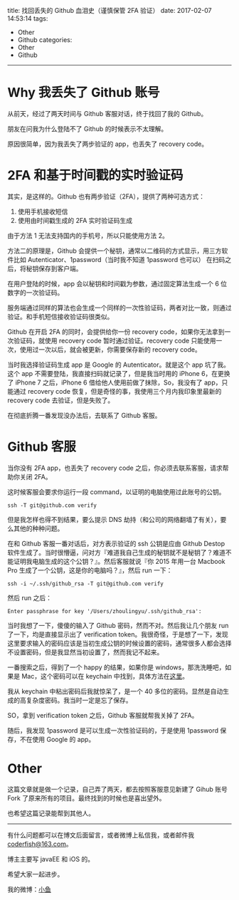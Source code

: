title: 找回丢失的 Github 血泪史（谨慎保管 2FA 验证）
date: 2017-02-07 14:53:14
tags:
  - Other
  - Github
categories:
  - Other
  - Github
---

# Why 我丢失了 Github 账号

从前天，经过了两天时间与 Github 客服对话，终于找回了我的 Github。

朋友在问我为什么登陆不了 Github 的时候表示不太理解。

原因很简单，因为我丢失了两步验证的 app，也丢失了 recovery code。

<!-- More -->

# 2FA 和基于时间戳的实时验证码

其实，是这样的。Github 也有两步验证（2FA），提供了两种可选方式：

1. 使用手机接收短信
2. 使用由时间戳生成的 2FA 实时验证码生成

由于方法 1 无法支持国内的手机号，所以只能使用方法 2。

方法二的原理是，Github 会提供一个秘钥，通常以二维码的方式显示，用三方软件比如 Autenticator、1password（当时我不知道 1password 也可以） 在扫码之后，将秘钥保存到客户端。

在用户登陆的时候，app 会以秘钥和时间戳为参数，通过固定算法生成一个 6 位数字的一次验证码。

服务端通过同样的算法也会生成一个同样的一次性验证码，两者对比一致，则通过验证。和手机短信接收验证码很类似。

Github 在开启 2FA 的同时，会提供给你一份 recovery code，如果你无法拿到一次验证码，就使用 recovery code 暂时通过验证。recovery code 只能使用一次，使用过一次以后，就会被更新，你需要保存新的 recovery code。

当时我选择验证码生成 app 是 Google 的 Autenticator。就是这个 app 坑了我。这个 app 不需要登陆，我直接扫码就记录了，但是我当时用的 iPhone 6，在更换了 iPhone 7 之后，iPhone 6 借给他人使用前做了抹除，So，我没有了 app，只能通过 recovery code 恢复，但是奇怪的事，我使用三个月内我印象里最新的 recovery code 去验证，但是失败了。

在彻底折腾一番发现没办法后，去联系了 Github 客服。

# Github 客服

当你没有 2FA app，也丢失了 recovery code 之后，你必须去联系客服，请求帮助你关闭 2FA。

这时候客服会要求你运行一段 command，以证明的电脑使用过此账号的公钥。

```
ssh -T git@github.com verify
```

但是我怎样也得不到结果，要么提示 DNS 劫持（和公司的网络翻墙了有关），要么其他的种种问题。

在和 Github 客服一番对话后，对方表示验证的 ssh 公钥是应由 Github Destop 软件生成了。当时很懵逼，问对方『难道我自己生成的秘钥就不是秘钥了？难道不能证明我电脑生成的这个公钥？』。然后客服就说『你 2015 年用一台 Macbook Pro 生成了一个公钥，这是你的电脑吗？』，然后 run 一下：

```
ssh -i ~/.ssh/github_rsa -T git@github.com verify
```

然后 run 之后：

```
Enter passphrase for key '/Users/zhoulingyu/.ssh/github_rsa':
```

当时我想了一下，傻傻的输入了 Github 密码，然而不对。然后我让几个朋友 run 了一下，均是直接显示出了 verification token。我很奇怪，于是想了一下，发现这里要求输入的密码应该是当初生成公钥的时候设置的密码，通常很多人都会选择不设置密码，但是我显然当初设置了，然而我记不起来。

一番搜索之后，得到了一个 happy 的结果，如果你是 windows，那洗洗睡吧，如果是 Mac，这个密码可以在 keychain 中找到，具体方法在[这里](https://help.github.com/articles/recovering-your-ssh-key-passphrase/)。

我从 keychain 中粘出密码后我就惊呆了，是一个 40 多位的密码。显然是自动生成的高复杂度密码。我当时一定是忘了保存。

SO，拿到 verification token 之后，Github 客服就帮我关掉了 2FA。

随后，我发现 1password 是可以生成一次性验证码的，于是使用 1password 保存，不在使用 Google 的 app。

# Other

这篇文章就是做一个记录，自己弄了两天，都去按照客服意见新建了 Gihub 账号 Fork 了原来所有的项目。最终找到的时候也是喜出望外。

也希望这篇记录能帮到其他人。


----

有什么问题都可以在博文后面留言，或者微博上私信我，或者邮件我<coderfish@163.com>。

博主主要写 javaEE 和 iOS 的。

希望大家一起进步。

我的微博：[小鱼](http://weibo.com/coderfish/)




